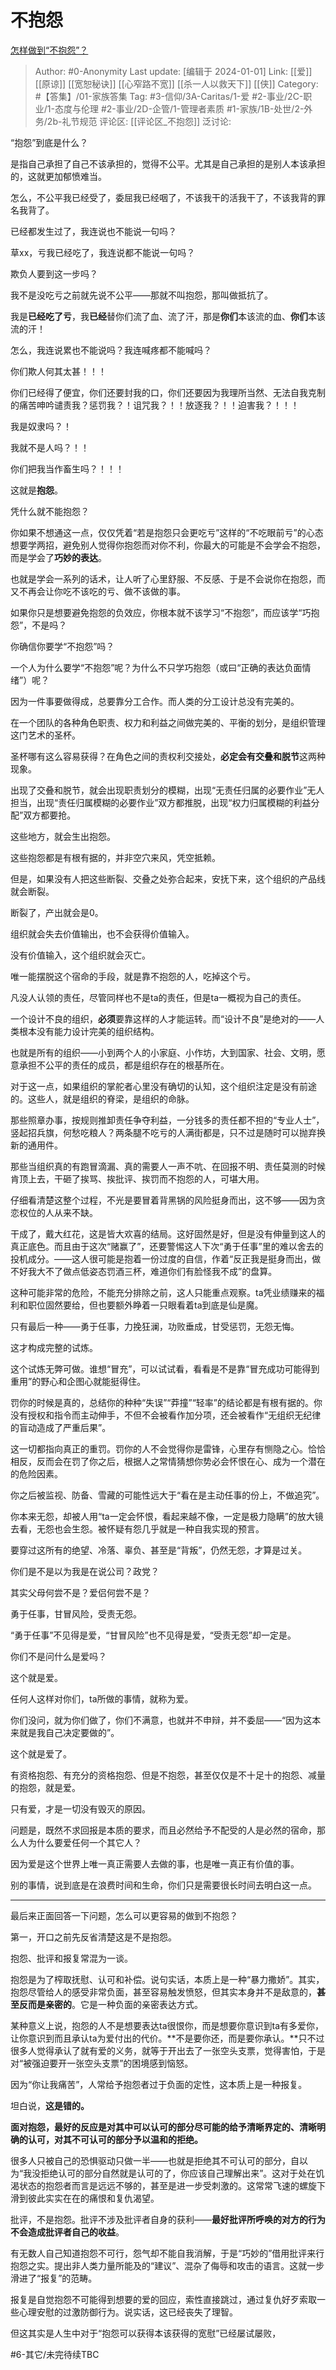 # 不抱怨
[怎样做到“不抱怨”？](https://www.zhihu.com/question/20064565/answer/1668449718)

> Author: #0-Anonymity
> Last update: [编辑于 2024-01-01]
> Link: [[爱]] [[原谅]] [[宽恕秘诀]] [[心窄路不宽]] [[杀一人以救天下]] [[侠]]
> Category: #【答集】/01-家族答集
> Tag: #3-信仰/3A-Caritas/1-爱 #2-事业/2C-职业/1-态度与伦理 #2-事业/2D-企管/1-管理者素质 #1-家族/1B-处世/2-外务/2b-礼节规范
> 评论区: [[评论区_不抱怨]]
> 泛讨论:

“抱怨”到底是什么？

是指自己承担了自己不该承担的，觉得不公平。尤其是自己承担的是别人本该承担的，这就更加郁愤难当。

怎么，不公平我已经受了，委屈我已经咽了，不该我干的活我干了，不该我背的罪名我背了。

已经都发生过了，我连说也不能说一句吗？

草xx，亏我已经吃了，我连说都不能说一句吗？

欺负人要到这一步吗？

我不是没吃亏之前就先说不公平——那就不叫抱怨，那叫做抵抗了。

我是**已经吃了亏**，我**已经**替你们流了血、流了汗，那是**你们**本该流的血、**你们**本该流的汗！

怎么，我连说累也不能说吗？我连喊疼都不能喊吗？

你们欺人何其太甚！！！

你们已经得了便宜，你们还要封我的口，你们还要因为我理所当然、无法自我克制的痛苦呻吟谴责我？惩罚我？！诅咒我？！！放逐我？！！迫害我？！！！

我是奴隶吗？！

我就不是人吗？！！

你们把我当作畜生吗？！！！

这就是**抱怨**。

凭什么就不能抱怨？

你如果不想通这一点，仅仅凭着“若是抱怨只会更吃亏”这样的“不吃眼前亏”的心态想要学两招，避免别人觉得你抱怨而对你不利，你最大的可能是不会学会不抱怨，而是学会了**巧妙的表达**。

也就是学会一系列的话术，让人听了心里舒服、不反感、于是不会说你在抱怨，而又不再会让你吃不该吃的亏、做不该做的事。

如果你只是想要避免抱怨的负效应，你根本就不该学习“不抱怨”，而应该学“巧抱怨”，不是吗？

你确信你要学“不抱怨”吗？

一个人为什么要学“不抱怨”呢？为什么不只学巧抱怨（或曰“正确的表达负面情绪”）呢？

因为一件事要做得成，总要靠分工合作。而人类的分工设计总没有完美的。

在一个团队的各种角色职责、权力和利益之间做完美的、平衡的划分，是组织管理这门艺术的圣杯。

圣杯哪有这么容易获得？在角色之间的责权利交接处，**必定会有交叠和脱节**这两种现象。

出现了交叠和脱节，就会出现职责划分的模糊，出现“无责任归属的必要作业”无人担当，出现“责任归属模糊的必要作业”双方都推脱，出现“权力归属模糊的利益分配”双方都要抢。

这些地方，就会生出抱怨。

这些抱怨都是有根有据的，并非空穴来风，凭空抵赖。

但是，如果没有人把这些断裂、交叠之处弥合起来，安抚下来，这个组织的产品线就会断裂。

断裂了，产出就会是0。

组织就会失去价值输出，也不会获得价值输入。

没有价值输入，这个组织就会灭亡。

唯一能摆脱这个宿命的手段，就是靠不抱怨的人，吃掉这个亏。

凡没人认领的责任，尽管同样也不是ta的责任，但是ta一概视为自己的责任。

一个设计不良的组织，**必须**要靠这样的人才能运转。而“设计不良”是绝对的——人类根本没有能力设计完美的组织结构。

也就是所有的组织——小到两个人的小家庭、小作坊，大到国家、社会、文明，愿意承担不公平的责任的成员，都是组织存在的根基所在。

对于这一点，如果组织的掌舵者心里没有确切的认知，这个组织注定是没有前途的。这些人，就是组织的脊梁，是组织的命脉。

那些照章办事，按规则推卸责任争夺利益，一分钱多的责任都不担的“专业人士”，竖起招兵旗，何愁吃粮人？两条腿不吃亏的人满街都是，只不过是随时可以抛弃换新的通用件。

那些当组织真的有跑冒滴漏、真的需要人一声不吭、在回报不明、责任莫测的时候肯顶上去，干砸了挨骂、挨批评、挨罚而不抱怨的人，可堪大用。

仔细看清楚这整个过程，不光是要冒着背黑锅的风险挺身而出，这不够——因为贪恋权位的人从来不缺。

干成了，戴大红花，这是皆大欢喜的结局。这好固然是好，但是没有伸量到这人的真正底色。而且由于这次“赌赢了”，还要警惕这人下次“勇于任事”里的难以舍去的投机成分。——这人很可能是抱着一份过度的自信，作着“反正我是挺身而出，做不好我大不了做点低姿态罚酒三杯，难道你们有脸怪我不成”的盘算。

这种可能非常的危险，不能充分排除之前，这人只能重点观察。ta凭业绩赚来的福利和职位固然要给，但也要额外睁着一只眼看着ta到底是仙是魔。

只有最后一种——勇于任事，力挽狂澜，功败垂成，甘受惩罚，无怨无悔。

这才构成完整的试炼。

这个试炼无弊可做。谁想“冒充”，可以试试看，看看是不是靠“冒充成功可能得到重用”的野心和企图心就能挺得住。

罚你的时候是真的，总结你的种种“失误”“莽撞”“轻率”的结论都是有根有据的。你没有授权和指令而主动伸手，不但不会被看作加分项，还会被看作“无组织无纪律的盲动造成了严重后果”。

这一切都指向真正的重罚。罚你的人不会觉得你是雷锋，心里存有恻隐之心。恰恰相反，反而会在罚了你之后，根据人之常情猜想你势必会怀恨在心、成为一个潜在的危险因素。

你之后被监视、防备、雪藏的可能性远大于“看在是主动任事的份上，不做追究”。

你本来无怨，却被人用“ta一定会怀恨，看起来越不像，一定是极力隐瞒”的放大镜去看，无怨也会生怨。被怀疑有怨几乎就是一种自我实现的预言。

要穿过这所有的绝望、冷落、辜负、甚至是“背叛”，仍然无怨，才算是过关。

你们是不是以为我是在说公司？政党？

其实父母何尝不是？爱侣何尝不是？

勇于任事，甘冒风险，受责无怨。

“勇于任事”不见得是爱，“甘冒风险”也不见得是爱，“受责无怨”却一定是。

你们不是问什么是爱吗？

这个就是爱。

任何人这样对你们，ta所做的事情，就称为爱。

你们没问，就为你们做了，你们不满意，也就并不申辩，并不委屈——“因为这本来就是我自己决定要做的”。

这个就是爱了。

有资格抱怨、有充分的资格抱怨、但是不抱怨，甚至仅仅是不十足十的抱怨、减量的抱怨，就是爱。

只有爱，才是一切没有毁灭的原因。

问题是，既然不求回报是本质的要求，而且必然给予不配受的人是必然的宿命，那么人为什么要爱任何一个其它人？

因为爱是这个世界上唯一真正需要人去做的事，也是唯一真正有价值的事。

别的事情，说到底是在浪费时间和生命，你们只是需要很长时间去明白这一点。

---

最后来正面回答一下问题，怎么可以更容易的做到不抱怨？

第一，开口之前先反省清楚这是不是抱怨。

抱怨、批评和报复常混为一谈。

抱怨是为了榨取抚慰、认可和补偿。说句实话，本质上是一种“暴力撒娇”。其实，抱怨尽管给人的感受非常负面，甚至容易触发愤怒，但其实本身并不是敌意的，**甚至反而是亲密的**。它是一种负面的亲密表达方式。

某种意义上说，抱怨的人不是想要表达ta很恨你，而是想要你意识到ta有多爱你，让你意识到而且承认ta为爱付出的代价。**不是要你还，而是要你承认。**只不过很多人觉得承认了就有爱的义务，就等于开出去了一张空头支票，觉得害怕，于是对“被强迫要开一张空头支票”的困境感到恼怒。

因为“你让我痛苦”，人常给予抱怨者过于负面的定性，这本质上是一种报复。

坦白说，**这是错的。**

**面对抱怨，最好的反应是对其中可以认可的部分尽可能的给予清晰界定的、清晰明确的认可，对其不可认可的部分予以温和的拒绝。**

很多人只被自己的恐惧驱动只做一半——也就是拒绝其不可认可的部分，自以为“我没拒绝认可的部分自然就是认可的了，你应该自己理解出来”。这对于处在饥渴状态的抱怨者而言是远远不够的，甚至是进一步受刺激的。这常常飞速的螺旋下滑到彼此实实在在的痛恨和复仇渴望。

批评，不是抱怨。批评不涉及批评者自身的获利——**最好批评所呼唤的对方的行为不会造成批评者自己的收益**。

有无数人自己知道抱怨不可行，怨气却不能自我消解，于是“巧妙的”借用批评来行抱怨之实。提出非人类力量所能及的“建议”、混杂了侮辱和攻击的语言。这就一步滑进了“报复”的范畴。

报复是自觉抱怨不可能得到想要的爱的回应，索性直接跳过，通过复仇好歹索取一些心理安慰的过激防御行为。说实话，这已经丧失了理智。

但这其实是人生中对于“抱怨可以获得本该获得的宽慰”已经屡试屡败，

#6-其它/未完待续TBC
